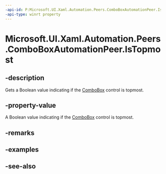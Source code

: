 ```yaml
---
-api-id: P:Microsoft.UI.Xaml.Automation.Peers.ComboBoxAutomationPeer.IsTopmost
-api-type: winrt property
---
```


<!-- Property syntax
public bool IsTopmost { get; }
-->

# Microsoft.UI.Xaml.Automation.Peers.ComboBoxAutomationPeer.IsTopmost

## -description
Gets a Boolean value indicating if the [ComboBox](../microsoft.ui.xaml.controls/combobox.md) control is topmost.

## -property-value
A Boolean value indicating if the [ComboBox](../microsoft.ui.xaml.controls/combobox.md) control is topmost.

## -remarks

## -examples

## -see-also
